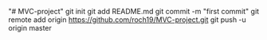 "# MVC-project" 
git init
git add README.md
git commit -m "first commit"
git remote add origin https://github.com/roch19/MVC-project.git
git push -u origin master